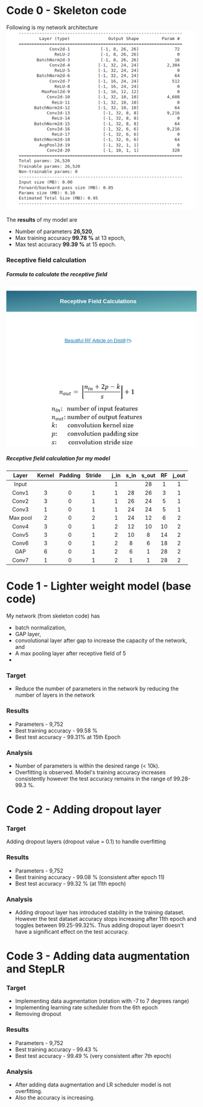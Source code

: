 # Code 0 - Skeleton code
Following is my network architecture <br/>
![model](images/model.png)

The **results** of my model are <br/>
- Number of parameters **26,520**,
- Max training accuracy **99.78 %** at 13 epoch,
- Max test accuracy **99.39 %** at 15 epoch. <br/>

### Receptive field calculation
##### Formula to calculate the receptive field
![rf](images/receptive_field_cal.png)
##### Receptive field calculation for my model
| Layer   | Kernel|Padding|Stride|       | j_in  |  s_in | s_out | RF    | j_out |
|:-------:|:-----:|:-----:|:----:|:-----:|:-----:|:-----:|:-----:|:-----:|:-----:|
| Input   |       |       |      |       |     1 |       |    28 |     1 |      1|
| Conv1   |    3  |   0   |     1|       |     1 |     28|    26 |     3 |      1|
| Conv2   |    3  |   0   |     1|       |     1 |     26|    24 |     5 |      1|
| Conv3   |    1	|   0   |     1|       |     1 |     24|    24 |     5 |      1|
| Max pool|    2  |   0   |     2|       |     1 |     24|    12 |     6 |      2|
| Conv4   |    3  |   0   |     1|       |     2 |     12|    10 |    10 |      2|
| Conv5   |    3  |   0   |     1|       |     2 |     10|     8 |    14 |      2|
| Conv6		|    3  |   0   |     1|       |     2 |      8|     6 |    18 |      2|
| GAP     |    6  |   0   |     1|       |     2 |      6|     1 |    28 |      2|
| Conv7		|    1  |   0   |     1|       |     2 |      1|     1 |    28 |      2|



# Code 1 - Lighter weight model (base code)
My network (from skeleton code) has 
- batch normalization, 
- GAP layer, 
- convolutional layer after gap to increase the capacity of the network, and
- A max pooling layer after receptive field of 5
- 
### **Target**
- Reduce the number of parameters in the network by reducing the number of layers in the network 
### **Results**
- Parameters - 9,752
- Best training accuracy - 99.58 %
- Best test accuracy - 99.31% at 15th Epoch
### **Analysis**
- Number of parameters is within the desired range (< 10k).
- Overfitting is observed. Model's training accuracy increases consistently however the test accuracy remains in the range of 99.28-99.3 %.


# Code 2 - Adding dropout layer
### **Target**
Adding dropout layers (dropout value = 0.1) to handle overfitting
### **Results**
- Parameters -  9,752
- Best training accuracy - 99.08 % (consistent after epoch 11)
- Best test accuracy - 99.32 % (at 11th epoch)
### **Analysis**
- Adding dropout layer has introduced stability in the training dataset. However the test dataset accuracy stops increasing after 11th epoch and toggles between 99.25-99.32%. Thus adding dropout layer doesn't have a significant effect on the test accuracy. 


# Code 3 - Adding data augmentation and StepLR
### **Target**
- Implementing data augmentation (rotation with -7 to 7 degrees range)
- Implementing learning rate scheduler from the 6th epoch
- Removing dropout
### **Results**
- Parameters - 9,752
- Best training accuracy - 99.43 %
- Best test accuracy - 99.49 % (very consistent after 7th epoch)
### **Analysis**
- After adding data augmentation and LR scheduler model is not overfitting.
- Also the accuracy is increasing.

